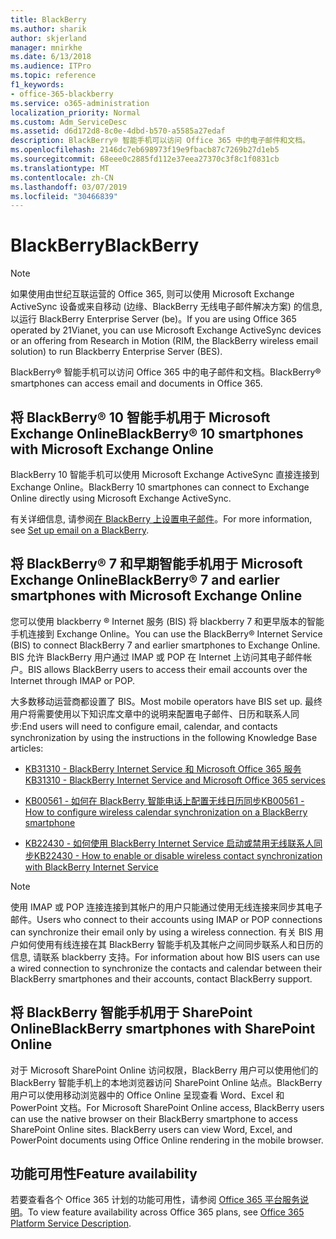 ```yaml
---
title: BlackBerry
ms.author: sharik
author: skjerland
manager: mnirkhe
ms.date: 6/13/2018
ms.audience: ITPro
ms.topic: reference
f1_keywords:
- office-365-blackberry
ms.service: o365-administration
localization_priority: Normal
ms.custom: Adm_ServiceDesc
ms.assetid: d6d172d8-8c0e-4dbd-b570-a5585a27edaf
description: BlackBerry® 智能手机可以访问 Office 365 中的电子邮件和文档。
ms.openlocfilehash: 2146dc7eb698973f19e9fbacb87c7269b27d1eb5
ms.sourcegitcommit: 68eee0c2885fd112e37eea27370c3f8c1f0831cb
ms.translationtype: MT
ms.contentlocale: zh-CN
ms.lasthandoff: 03/07/2019
ms.locfileid: "30466839"
---
```

# <a name="blackberry"></a><span data-ttu-id="41556-103">BlackBerry</span><span class="sxs-lookup"><span data-stu-id="41556-103">BlackBerry</span></span>

> [!NOTE]
> <span data-ttu-id="41556-104">如果使用由世纪互联运营的 Office 365, 则可以使用 Microsoft Exchange ActiveSync 设备或来自移动 (边缘、BlackBerry 无线电子邮件解决方案) 的信息, 以运行 BlackBerry Enterprise Server (be)。</span><span class="sxs-lookup"><span data-stu-id="41556-104">If you are using Office 365 operated by 21Vianet, you can use Microsoft Exchange ActiveSync devices or an offering from Research in Motion (RIM, the BlackBerry wireless email solution) to run Blackberry Enterprise Server (BES).</span></span> 
  
<span data-ttu-id="41556-105">BlackBerry® 智能手机可以访问 Office 365 中的电子邮件和文档。</span><span class="sxs-lookup"><span data-stu-id="41556-105">BlackBerry® smartphones can access email and documents in Office 365.</span></span>
  
## <a name="blackberry-10-smartphones-with-microsoft-exchange-online"></a><span data-ttu-id="41556-106">将 BlackBerry® 10 智能手机用于 Microsoft Exchange Online</span><span class="sxs-lookup"><span data-stu-id="41556-106">BlackBerry® 10 smartphones with Microsoft Exchange Online</span></span>

<span data-ttu-id="41556-107">BlackBerry 10 智能手机可以使用 Microsoft Exchange ActiveSync 直接连接到 Exchange Online。</span><span class="sxs-lookup"><span data-stu-id="41556-107">BlackBerry 10 smartphones can connect to Exchange Online directly using Microsoft Exchange ActiveSync.</span></span>
  
<span data-ttu-id="41556-108">有关详细信息, 请参阅[在 BlackBerry 上设置电子邮件](https://go.microsoft.com/fwlink/?linkid=863394)。</span><span class="sxs-lookup"><span data-stu-id="41556-108">For more information, see [Set up email on a BlackBerry](https://go.microsoft.com/fwlink/?linkid=863394).</span></span>
  
## <a name="blackberry-7-and-earlier-smartphones-with-microsoft-exchange-online"></a><span data-ttu-id="41556-109">将 BlackBerry® 7 和早期智能手机用于 Microsoft Exchange Online</span><span class="sxs-lookup"><span data-stu-id="41556-109">BlackBerry® 7 and earlier smartphones with Microsoft Exchange Online</span></span>

<span data-ttu-id="41556-110">您可以使用 blackberry ® Internet 服务 (BIS) 将 blackberry 7 和更早版本的智能手机连接到 Exchange Online。</span><span class="sxs-lookup"><span data-stu-id="41556-110">You can use the BlackBerry® Internet Service (BIS) to connect BlackBerry 7 and earlier smartphones to Exchange Online.</span></span> <span data-ttu-id="41556-111">BIS 允许 BlackBerry 用户通过 IMAP 或 POP 在 Internet 上访问其电子邮件帐户。</span><span class="sxs-lookup"><span data-stu-id="41556-111">BIS allows BlackBerry users to access their email accounts over the Internet through IMAP or POP.</span></span>
  
<span data-ttu-id="41556-112">大多数移动运营商都设置了 BIS。</span><span class="sxs-lookup"><span data-stu-id="41556-112">Most mobile operators have BIS set up.</span></span> <span data-ttu-id="41556-113">最终用户将需要使用以下知识库文章中的说明来配置电子邮件、日历和联系人同步:</span><span class="sxs-lookup"><span data-stu-id="41556-113">End users will need to configure email, calendar, and contacts synchronization by using the instructions in the following Knowledge Base articles:</span></span>
  
- [<span data-ttu-id="41556-114">KB31310 - BlackBerry Internet Service 和 Microsoft Office 365 服务</span><span class="sxs-lookup"><span data-stu-id="41556-114">KB31310 - BlackBerry Internet Service and Microsoft Office 365 services</span></span>](http://go.microsoft.com/fwlink/?LinkID=826158&amp;clcid=0x409)
    
- [<span data-ttu-id="41556-115">KB00561 - 如何在 BlackBerry 智能电话上配置无线日历同步</span><span class="sxs-lookup"><span data-stu-id="41556-115">KB00561 - How to configure wireless calendar synchronization on a BlackBerry smartphone</span></span>](http://go.microsoft.com/fwlink/?LinkID=826160&amp;clcid=0x409)
    
- [<span data-ttu-id="41556-116">KB22430 - 如何使用 BlackBerry Internet Service 启动或禁用无线联系人同步</span><span class="sxs-lookup"><span data-stu-id="41556-116">KB22430 - How to enable or disable wireless contact synchronization with BlackBerry Internet Service</span></span>](http://go.microsoft.com/fwlink/?LinkID=826161&amp;clcid=0x409)
    
> [!NOTE]
> <span data-ttu-id="41556-117">使用 IMAP 或 POP 连接连接到其帐户的用户只能通过使用无线连接来同步其电子邮件。</span><span class="sxs-lookup"><span data-stu-id="41556-117">Users who connect to their accounts using IMAP or POP connections can synchronize their email only by using a wireless connection.</span></span> <span data-ttu-id="41556-118">有关 BIS 用户如何使用有线连接在其 BlackBerry 智能手机及其帐户之间同步联系人和日历的信息, 请联系 blackberry 支持。</span><span class="sxs-lookup"><span data-stu-id="41556-118">For information about how BIS users can use a wired connection to synchronize the contacts and calendar between their BlackBerry smartphones and their accounts, contact BlackBerry support.</span></span> 
  
## <a name="blackberry-smartphones-with-sharepoint-online"></a><span data-ttu-id="41556-119">将 BlackBerry 智能手机用于 SharePoint Online</span><span class="sxs-lookup"><span data-stu-id="41556-119">BlackBerry smartphones with SharePoint Online</span></span>

<span data-ttu-id="41556-p104">对于 Microsoft SharePoint Online 访问权限，BlackBerry 用户可以使用他们的 BlackBerry 智能手机上的本地浏览器访问 SharePoint Online 站点。BlackBerry 用户可以使用移动浏览器中的 Office Online 呈现查看 Word、Excel 和 PowerPoint 文档。</span><span class="sxs-lookup"><span data-stu-id="41556-p104">For Microsoft SharePoint Online access, BlackBerry users can use the native browser on their BlackBerry smartphone to access SharePoint Online sites. BlackBerry users can view Word, Excel, and PowerPoint documents using Office Online rendering in the mobile browser.</span></span>
  
## <a name="feature-availability"></a><span data-ttu-id="41556-122">功能可用性</span><span class="sxs-lookup"><span data-stu-id="41556-122">Feature availability</span></span>

<span data-ttu-id="41556-123">若要查看各个 Office 365 计划的功能可用性，请参阅 [Office 365 平台服务说明](https://technet.microsoft.com/en-us/library/office-365-platform-service-description.aspx)。</span><span class="sxs-lookup"><span data-stu-id="41556-123">To view feature availability across Office 365 plans, see [Office 365 Platform Service Description](https://technet.microsoft.com/en-us/library/office-365-platform-service-description.aspx).</span></span>
  

